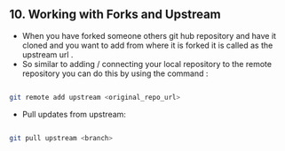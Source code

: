 ## 10. Working with Forks and Upstream

- When you have forked someone others git hub repository and have it cloned and you want to add from where it is forked it is called as the upstream url . 
- So similar to adding / connecting your local repository to the remote repository you can do this by using the command :
```bash

git remote add upstream <original_repo_url>

```

- Pull updates from upstream:
```bash

git pull upstream <branch>

```
